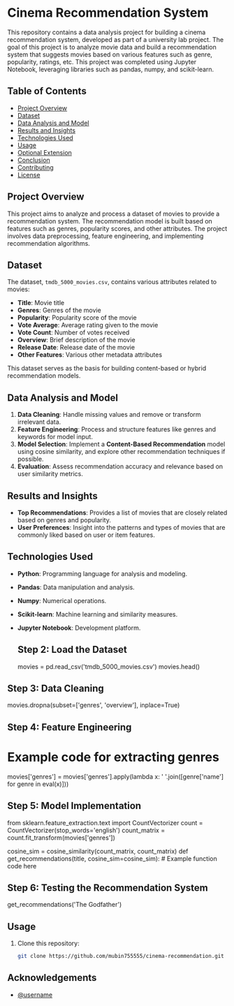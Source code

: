 
# Cinema Recommendation System

This repository contains a data analysis project for building a cinema recommendation system, developed as part of a university lab project. The goal of this project is to analyze movie data and build a recommendation system that suggests movies based on various features such as genre, popularity, ratings, etc. This project was completed using Jupyter Notebook, leveraging libraries such as pandas, numpy, and scikit-learn.

## Table of Contents
- [Project Overview](#project-overview)
- [Dataset](#dataset)
- [Data Analysis and Model](#data-analysis-and-model)
- [Results and Insights](#results-and-insights)
- [Technologies Used](#technologies-used)
- [Usage](#usage)
- [Optional Extension](#optional-extension)
- [Conclusion](#conclusion)
- [Contributing](#contributing)
- [License](#license)

## Project Overview
This project aims to analyze and process a dataset of movies to provide a recommendation system. The recommendation model is built based on features such as genres, popularity scores, and other attributes. The project involves data preprocessing, feature engineering, and implementing recommendation algorithms.

## Dataset
The dataset, `tmdb_5000_movies.csv`, contains various attributes related to movies:
- **Title**: Movie title
- **Genres**: Genres of the movie
- **Popularity**: Popularity score of the movie
- **Vote Average**: Average rating given to the movie
- **Vote Count**: Number of votes received
- **Overview**: Brief description of the movie
- **Release Date**: Release date of the movie
- **Other Features**: Various other metadata attributes

This dataset serves as the basis for building content-based or hybrid recommendation models.

## Data Analysis and Model
1. **Data Cleaning**: Handle missing values and remove or transform irrelevant data.
2. **Feature Engineering**: Process and structure features like genres and keywords for model input.
3. **Model Selection**: Implement a **Content-Based Recommendation** model using cosine similarity, and explore other recommendation techniques if possible.
4. **Evaluation**: Assess recommendation accuracy and relevance based on user similarity metrics.

## Results and Insights
- **Top Recommendations**: Provides a list of movies that are closely related based on genres and popularity.
- **User Preferences**: Insight into the patterns and types of movies that are commonly liked based on user or item features.

## Technologies Used
- **Python**: Programming language for analysis and modeling.
- **Pandas**: Data manipulation and analysis.
- **Numpy**: Numerical operations.
- **Scikit-learn**: Machine learning and similarity measures.
- **Jupyter Notebook**: Development platform.

  ## Step 2: Load the Dataset
  movies = pd.read_csv('tmdb_5000_movies.csv')
movies.head()
## Step 3: Data Cleaning
movies.dropna(subset=['genres', 'overview'], inplace=True)
## Step 4: Feature Engineering
# Example code for extracting genres
movies['genres'] = movies['genres'].apply(lambda x: ' '.join([genre['name'] for genre in eval(x)]))
## Step 5: Model Implementation

from sklearn.feature_extraction.text import CountVectorizer
count = CountVectorizer(stop_words='english')
count_matrix = count.fit_transform(movies['genres'])

cosine_sim = cosine_similarity(count_matrix, count_matrix)
def get_recommendations(title, cosine_sim=cosine_sim):
    # Example function code here

## Step 6: Testing the Recommendation System

get_recommendations('The Godfather')

## Usage
1. Clone this repository:
   ```bash
   git clone https://github.com/mubin755555/cinema-recommendation.git
## Acknowledgements

- [@username](https://github.com/SabrinaAkter1)

   

